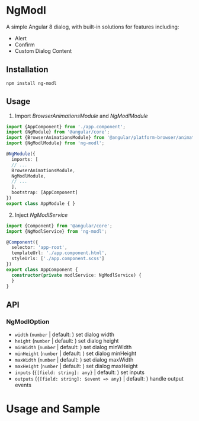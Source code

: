 # NgModl

A simple Angular 8 dialog, with built-in solutions for features including:
* Alert
* Confirm
* Custom Dialog Content

## Installation
```shell script
npm install ng-modl
```

## Usage
1. Import *BrowserAnimationsModule* and *NgModlModule*
```typescript
import {AppComponent} from './app.component';
import {NgModule} from '@angular/core';
import {BrowserAnimationsModule} from '@angular/platform-browser/animations';
import {NgModlModule} from 'ng-modl';

@NgModule({
  imports: [
  // ...
  BrowserAnimationsModule,
  NgModlModule,
  // ...
  ],
  bootstrap: [AppComponent]
})
export class AppModule { }
```

2. Inject *NgModlService*
```typescript
import {Component} from '@angular/core';
import {NgModlService} from 'ng-modl';

@Component({
  selector: 'app-root',
  templateUrl: './app.component.html',
  styleUrls: ['./app.component.scss']
})
export class AppComponent {
  constructor(private modlService: NgModlService) {
  }
}
```

## API
### NgModlOption
* `width` (`number` | default: ) set dialog width
* `height` (`number` | default: ) set dialog height
* `minWidth` (`number` | default: ) set dialog minWidth
* `minHeight` (`number` | default: ) set dialog minHeight
* `maxWidth` (`number` | default: ) set dialog maxWidth
* `maxHeight` (`number` | default: ) set dialog maxHeight
* `inputs` (`{[field: string]: any}` | default: ) set inputs
* `outputs` (`{[field: string]: $event => any}` | default: ) handle output events


# Usage and Sample

